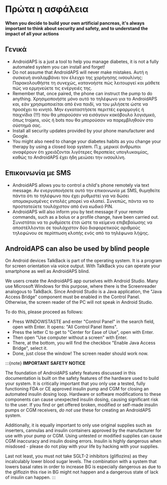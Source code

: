 # Πρώτα η ασφάλεια

**When you decide to build your own artificial pancreas, it's always important to think about security and safety, and to understand the impact of all your actions**

## Γενικά

- AndroidAPS is a just a tool to help you manage diabetes, it is not a fully automated system you can install and forget!
- Do not assume that AndroidAPS will never make mistakes. Αυτή η συσκευή αναλαμβάνει τον έλεγχο της χορήγησης ινσουλίνης: Παρακολουθήστε τη συνεχώς, κατανοήστε πώς λειτουργεί και μάθετε πώς να ερμηνεύετε τις ενέργειές της.
- Remember that, once paired, the phone can instruct the pump to do anything. Χρησιμοποιήστε μόνο αυτό το τηλέφωνο για το AndroidAPS και, εάν χρησιμοποιείται από ένα παιδί, να του μιλήσετε ώστε να προσέχει το κινητό. Μην εγκαταστήσετε περιττές εφαρμογές ή παιχνίδια (!!!) που θα μπορούσαν να εισάγουν κακόβουλο λογισμικό, όπως trojans, ιούς ή bots που θα μπορούσαν να παρεμβληθούν στο σύστημά σας.
- Install all security updates provided by your phone manufacturer and Google.
- You might also need to change your diabetes habits as you change your therapy by using a closed loop system. Π.χ. μερικοί άνθρωποι αναφέρουν ότι χρειάζονται λιγότερες θεραπείες υπογλυκαιμίας, καθώς το AndroidAPS έχει ήδη μειώσει την ινσουλίνη.

## Επικοινωνία με SMS

- AndroidAPS allows you to control a child's phone remotely via text message. Αν ενεργοποιήσετε αυτό την επικοινωνία με SMS, θυμηθείτε πάντα ότι το τηλέφωνο που έχει ρυθμιστεί για να δώσει απομακρυσμένες εντολές μπορεί να κλαπεί. Συνεπώς, πάντα να το προστατεύετε τουλάχιστον από ένα κωδικό PIN.
- AndroidAPS will also inform you by text message if your remote commands, such as a bolus or a profile change, have been carried out. Συνιστάται να το ρυθμίσετε έτσι ώστε τα κείμενα επιβεβαίωσης να αποστέλλονται σε τουλάχιστον δύο διαφορετικούς αριθμούς τηλεφώνου σε περίπτωση κλοπής ενός από τα τηλέφωνα λήψης.

## AndroidAPS can also be used by blind people

On Android devices TalkBack is part of the operating system. It is a program for screen orientation via voice output. With TalkBack you can operate your smartphone as well as AndroidAPS blind.

We users create the AndroidAPS app ourselves with Android Studio. Many use Microsoft Windows for this purpose, where there is the Screenreader analogous to TalkBack. Since Android Studio is a Java application, the "Java Access Bridge" component must be enabled in the Control Panel. Otherwise, the screen reader of the PC will not speak in Android Studio.

To do this, please proceed as follows:

- Press WINDOWSTASTE and enter "Control Panel" in the search field, open with Enter. It opens: "All Control Panel Items".
- Press the letter C to get to "Center for Ease of Use", open with Enter.
- Then open "Use computer without a screen" with Enter.
- There, at the bottom, you will find the checkbox "Enable Java Access Bridge", select it.
- Done, just close the window! The screen reader should work now.

:::{note}
**IMPORTANT SAFETY NOTICE**

The foundation of AndroidAPS safety features discussed in this documentation is built on the safety features of the hardware used to build your system. It is critically important that you only use a tested, fully functioning FDA or CE approved insulin pump and CGM for closing an automated insulin dosing loop. Hardware or software modifications to these components can cause unexpected insulin dosing, causing significant risk to the user. If you find or get offered broken, modified or self-made insulin pumps or CGM receivers, *do not use* these for creating an AndroidAPS system.

Additionally, it is equally important to only use original supplies such as inserters, cannulas and insulin containers approved by the manufacturer for use with your pump or CGM. Using untested or modified supplies can cause CGM inaccuracy and insulin dosing errors. Insulin is highly dangerous when misdosed - please do not play with your life by hacking with your supplies.

Last not least, you must not take SGLT-2 inhibitors (gliflozins) as they incalculably lower blood sugar levels.  The combination with a system that lowers basal rates in order to increase BG is especially dangerous as due to the gliflozin this rise in BG might not happen and a dangerous state of lack of insulin can happen.
:::
